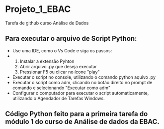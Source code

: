 # Projeto_1_EBAC
 Tarefa de github curso Análise de Dados

## Para executar o arquivo de Script Python: 
- Use uma IDE, como o Vs Code e siga os passos:
- 1. Instalar a extensão Pyhton
  2. Abrir arquivo .py que deseja executar
  3. Pressionar F5 ou clicar no ícone "play"
- Executar o script no console, utilizando o comando python aquivo .py
- Executar o script como adm, clicando no botão direito no prompt de comando e selecionando "Executar como adm"
- Configurar o computador para executar o script automaticamente, utilizando o Agendador de Tarefas Windows.


 ## Código Python feito para a primeira tarefa do módulo 1 do curso de Análise de dados da EBAC. 
